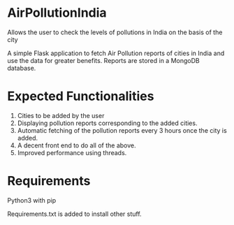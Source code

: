 # AirPollutionIndia
Allows the user to check the levels of pollutions in India on the basis of the city

A simple Flask application to fetch Air Pollution reports of cities in India and use the data for greater benefits. 
Reports are stored in a MongoDB database. 

<h1>Expected Functionalities</h1>  

1. Cities to be added by the user
2. Displaying pollution reports corresponding to the added cities. 
3. Automatic fetching of the pollution reports every 3 hours once the city is added. 
4. A decent front end to do all of the above. 
5. Improved performance using threads. 

<h1>Requirements</h1> 

Python3 with pip

Requirements.txt is added to install other stuff. 
